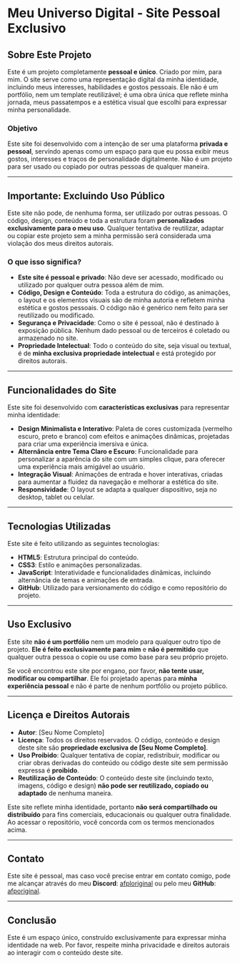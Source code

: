 # **Meu Universo Digital - Site Pessoal Exclusivo**

## **Sobre Este Projeto**

Este é um projeto completamente **pessoal e único**. Criado por mim, para mim. O site serve como uma representação digital da minha identidade, incluindo meus interesses, habilidades e gostos pessoais. Ele não é um portfólio, nem um template reutilizável; é uma obra única que reflete minha jornada, meus passatempos e a estética visual que escolhi para expressar minha personalidade.

### **Objetivo**
Este site foi desenvolvido com a intenção de ser uma plataforma **privada e pessoal**, servindo apenas como um espaço para que eu possa exibir meus gostos, interesses e traços de personalidade digitalmente. Não é um projeto para ser usado ou copiado por outras pessoas de qualquer maneira.

---

## **Importante: Excluindo Uso Público**

Este site não pode, de nenhuma forma, ser utilizado por outras pessoas. O código, design, conteúdo e toda a estrutura foram **personalizados exclusivamente para o meu uso**. Qualquer tentativa de reutilizar, adaptar ou copiar este projeto sem a minha permissão será considerada uma violação dos meus direitos autorais.

### **O que isso significa?**

- **Este site é pessoal e privado**: Não deve ser acessado, modificado ou utilizado por qualquer outra pessoa além de mim. 
- **Código, Design e Conteúdo**: Toda a estrutura do código, as animações, o layout e os elementos visuais são de minha autoria e refletem minha estética e gostos pessoais. O código não é genérico nem feito para ser reutilizado ou modificado.
- **Segurança e Privacidade**: Como o site é pessoal, não é destinado à exposição pública. Nenhum dado pessoal ou de terceiros é coletado ou armazenado no site. 
- **Propriedade Intelectual**: Todo o conteúdo do site, seja visual ou textual, é de **minha exclusiva propriedade intelectual** e está protegido por direitos autorais.

---

## **Funcionalidades do Site**

Este site foi desenvolvido com **características exclusivas** para representar minha identidade:

- **Design Minimalista e Interativo**: Paleta de cores customizada (vermelho escuro, preto e branco) com efeitos e animações dinâmicas, projetadas para criar uma experiência imersiva e única.
- **Alternância entre Tema Claro e Escuro**: Funcionalidade para personalizar a aparência do site com um simples clique, para oferecer uma experiência mais amigável ao usuário.
- **Integração Visual**: Animações de entrada e hover interativas, criadas para aumentar a fluidez da navegação e melhorar a estética do site.
- **Responsividade**: O layout se adapta a qualquer dispositivo, seja no desktop, tablet ou celular.

---

## **Tecnologias Utilizadas**

Este site é feito utilizando as seguintes tecnologias:

- **HTML5**: Estrutura principal do conteúdo.
- **CSS3**: Estilo e animações personalizadas.
- **JavaScript**: Interatividade e funcionalidades dinâmicas, incluindo alternância de temas e animações de entrada.
- **GitHub**: Utilizado para versionamento do código e como repositório do projeto.

---

## **Uso Exclusivo**

Este site **não é um portfólio** nem um modelo para qualquer outro tipo de projeto. **Ele é feito exclusivamente para mim** e **não é permitido** que qualquer outra pessoa o copie ou use como base para seu próprio projeto.

Se você encontrou este site por engano, por favor, **não tente usar, modificar ou compartilhar**. Ele foi projetado apenas para **minha experiência pessoal** e não é parte de nenhum portfólio ou projeto público.

---

## **Licença e Direitos Autorais**

- **Autor**: [Seu Nome Completo]
- **Licença**: Todos os direitos reservados. O código, conteúdo e design deste site são **propriedade exclusiva de [Seu Nome Completo]**.
- **Uso Proibido**: Qualquer tentativa de copiar, redistribuir, modificar ou criar obras derivadas do conteúdo ou código deste site sem permissão expressa é **proibido**.
- **Reutilização de Conteúdo**: O conteúdo deste site (incluindo texto, imagens, código e design) **não pode ser reutilizado, copiado ou adaptado** de nenhuma maneira.

Este site reflete minha identidade, portanto **não será compartilhado ou distribuído** para fins comerciais, educacionais ou qualquer outra finalidade. Ao acessar o repositório, você concorda com os termos mencionados acima.

---

## **Contato**

Este site é pessoal, mas caso você precise entrar em contato comigo, pode me alcançar através do meu **Discord**: [afploriginal](https://discord.gg/Jz2qrC2mwY) ou pelo meu **GitHub**: [afporiginal](https://github.com/afporiginal).

---

## **Conclusão**

Este é um espaço único, construído exclusivamente para expressar minha identidade na web. Por favor, respeite minha privacidade e direitos autorais ao interagir com o conteúdo deste site.
